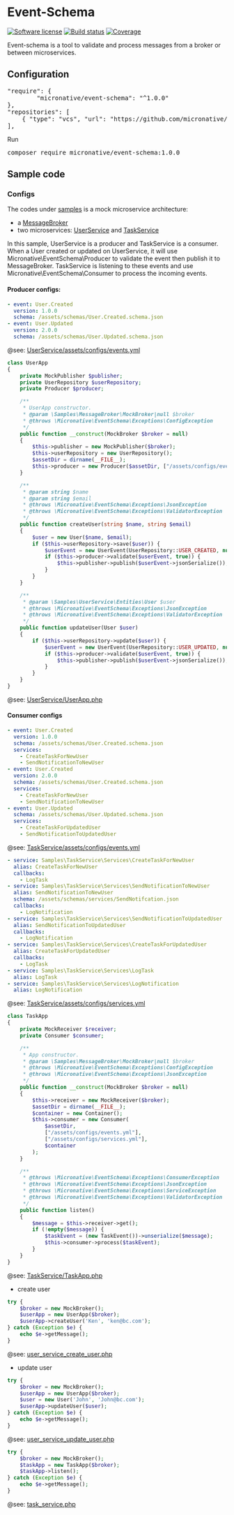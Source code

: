 # Event-Schema
[![Software license][ico-license]](README.md)
[![Build status][ico-travis]][link-travis]
[![Coverage][ico-codecov]][link-codecov]


[ico-license]: https://img.shields.io/github/license/nrk/predis.svg?style=flat-square
[ico-travis]: https://travis-ci.com/micronative/event-schema.svg?branch=master
[ico-codecov]: https://codecov.io/gh/micronative/event-schema/branch/master/graph/badge.svg

[link-codecov]: https://codecov.io/gh/micronative/event-schema
[link-travis]: https://travis-ci.com/github/micronative/event-schema

Event-schema is a tool to validate and process messages from a broker or between microservices.

## Configuration
<pre>
"require": {
        "micronative/event-schema": "^1.0.0"
},
"repositories": [
    { "type": "vcs", "url": "https://github.com/micronative/event-schema" }
],
</pre>

Run
<pre>
composer require micronative/event-schema:1.0.0
</pre>

## Sample code
### Configs
The codes under [samples](./samples) is a mock microservice architecture:
- a [MessageBroker](./samples/MessageBroker)
- two microservices: [UserService](./samples/UserService) and [TaskService](./samples/TaskService)

In this sample, UserService is a producer and TaskService is a consumer. When a User created or updated on UserService, 
it will use Micronative\EventSchema\Producer to validate the event then publish it to MessageBroker. TaskService is 
listening to these events and use Micronative\EventSchema\Consumer to process the incoming events.

#### Producer configs:
```yaml
- event: User.Created
  version: 1.0.0
  schema: /assets/schemas/User.Created.schema.json
- event: User.Updated
  version: 2.0.0
  schema: /assets/schemas/User.Updated.schema.json
```
@see: [UserService/assets/configs/events.yml](samples/UserService/assets/configs/events.yml)

```php
class UserApp
{
    private MockPublisher $publisher;
    private UserRepository $userRepository;
    private Producer $producer;

    /**
     * UserApp constructor.
     * @param \Samples\MessageBroker\MockBroker|null $broker
     * @throws \Micronative\EventSchema\Exceptions\ConfigException
     */
    public function __construct(MockBroker $broker = null)
    {
        $this->publisher = new MockPublisher($broker);
        $this->userRepository = new UserRepository();
        $assetDir = dirname(__FILE__);
        $this->producer = new Producer($assetDir, ["/assets/configs/events.yml"]);
    }

    /**
     * @param string $name
     * @param string $email
     * @throws \Micronative\EventSchema\Exceptions\JsonException
     * @throws \Micronative\EventSchema\Exceptions\ValidatorException
     */
    public function createUser(string $name, string $email)
    {
        $user = new User($name, $email);
        if ($this->userRepository->save($user)) {
            $userEvent = new UserEvent(UserRepository::USER_CREATED, null, Uuid::uuid4()->toString(), $user->toArray());
            if ($this->producer->validate($userEvent, true)) {
                $this->publisher->publish($userEvent->jsonSerialize());
            }
        }
    }

    /**
     * @param \Samples\UserService\Entities\User $user
     * @throws \Micronative\EventSchema\Exceptions\JsonException
     * @throws \Micronative\EventSchema\Exceptions\ValidatorException
     */
    public function updateUser(User $user)
    {
        if ($this->userRepository->update($user)) {
            $userEvent = new UserEvent(UserRepository::USER_UPDATED, null, Uuid::uuid4()->toString(), $user->toArray());
            if ($this->producer->validate($userEvent, true)) {
                $this->publisher->publish($userEvent->jsonSerialize());
            }
        }
    }
}
```
@see: [UserService/UserApp.php](samples/UserService/UserApp.php)

#### Consumer configs
```yaml
- event: User.Created
  version: 1.0.0
  schema: /assets/schemas/User.Created.schema.json
  services:
    - CreateTaskForNewUser
    - SendNotificationToNewUser
- event: User.Created
  version: 2.0.0
  schema: /assets/schemas/User.Created.schema.json
  services:
    - CreateTaskForNewUser
    - SendNotificationToNewUser
- event: User.Updated
  schema: /assets/schemas/User.Updated.schema.json
  services:
    - CreateTaskForUpdatedUser
    - SendNotificationToUpdatedUser
```
@see: [TaskService/assets/configs/events.yml](samples/TaskService/assets/configs/events.yml)

```yaml
- service: Samples\TaskService\Services\CreateTaskForNewUser
  alias: CreateTaskForNewUser
  callbacks:
    - LogTask
- service: Samples\TaskService\Services\SendNotificationToNewUser
  alias: SendNotificationToNewUser
  schema: /assets/schemas/services/SendNotifcation.json
  callbacks:
    - LogNotification
- service: Samples\TaskService\Services\SendNotificationToUpdatedUser
  alias: SendNotificationToUpdatedUser
  callbacks:
    - LogNotification
- service: Samples\TaskService\Services\CreateTaskForUpdatedUser
  alias: CreateTaskForUpdatedUser
  callbacks:
    - LogTask
- service: Samples\TaskService\Services\LogTask
  alias: LogTask
- service: Samples\TaskService\Services\LogNotification
  alias: LogNotification
```
@see: [TaskService/assets/configs/services.yml](samples/TaskService/assets/configs/services.yml)

```php
class TaskApp
{
    private MockReceiver $receiver;
    private Consumer $consumer;

    /**
     * App constructor.
     * @param \Samples\MessageBroker\MockBroker|null $broker
     * @throws \Micronative\EventSchema\Exceptions\ConfigException
     * @throws \Micronative\EventSchema\Exceptions\JsonException
     */
    public function __construct(MockBroker $broker = null)
    {
        $this->receiver = new MockReceiver($broker);
        $assetDir = dirname(__FILE__);
        $container = new Container();
        $this->consumer = new Consumer(
            $assetDir,
            ["/assets/configs/events.yml"],
            ["/assets/configs/services.yml"],
            $container
        );
    }

    /**
     * @throws \Micronative\EventSchema\Exceptions\ConsumerException
     * @throws \Micronative\EventSchema\Exceptions\JsonException
     * @throws \Micronative\EventSchema\Exceptions\ServiceException
     * @throws \Micronative\EventSchema\Exceptions\ValidatorException
     */
    public function listen()
    {
        $message = $this->receiver->get();
        if (!empty($message)) {
            $taskEvent = (new TaskEvent())->unserialize($message);
            $this->consumer->process($taskEvent);
        }
    }
}
```
@see: [TaskService/TaskApp.php](samples/TaskService/TaskApp.php)

- create user
```php
try {
    $broker = new MockBroker();
    $userApp = new UserApp($broker);
    $userApp->createUser('Ken', 'ken@bc.com');
} catch (Exception $e) {
    echo $e->getMessage();
}
```
@see: [user_service_create_user.php](samples/user_service_create_user.php)

- update user
```php
try {
    $broker = new MockBroker();
    $userApp = new UserApp($broker);
    $user = new User('John', 'John@bc.com');
    $userApp->updateUser($user);
} catch (Exception $e) {
    echo $e->getMessage();
}
```
@see: [user_service_update_user.php](samples/user_service_update_user.php)

```php
try {
    $broker = new MockBroker();
    $taskApp = new TaskApp($broker);
    $taskApp->listen();
} catch (Exception $e) {
    echo $e->getMessage();
}
```
@see: [task_service.php](samples/task_service.php)
